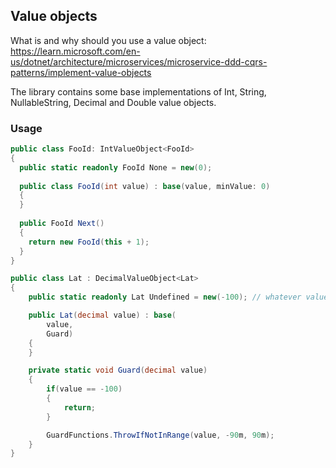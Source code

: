 
## Value objects
What is and why should you use a value object: https://learn.microsoft.com/en-us/dotnet/architecture/microservices/microservice-ddd-cqrs-patterns/implement-value-objects

The library contains some base implementations of Int, String, NullableString, Decimal and Double value objects.

### Usage

``` C#
public class FooId: IntValueObject<FooId>
{
  public static readonly FooId None = new(0);
  
  public class FooId(int value) : base(value, minValue: 0)
  {
  }
  
  public FooId Next()
  {
    return new FooId(this + 1);
  }
}
```

```C#
public class Lat : DecimalValueObject<Lat>
{
    public static readonly Lat Undefined = new(-100); // whatever value outside of the range

    public Lat(decimal value) : base(
        value,
        Guard)
    {
    }

    private static void Guard(decimal value)
    {
        if(value == -100)
        {
            return;
        }

        GuardFunctions.ThrowIfNotInRange(value, -90m, 90m);
    }
}
```